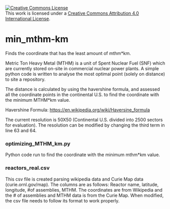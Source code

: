 <a rel="license" href="http://creativecommons.org/licenses/by/4.0/"><img alt="Creative Commons License" style="border-width:0" src="https://i.creativecommons.org/l/by/4.0/88x31.png" /></a><br />This work is licensed under a <a rel="license" href="http://creativecommons.org/licenses/by/4.0/">Creative Commons Attribution 4.0 International License</a>.

# min_mthm-km
Finds the coordinate that has the least amount of mthm*km.

Metric Ton Heavy Metal (MTHM) is a unit of Spent Nuclear Fuel (SNF)
which are currently stored on-site in commercial nuclear power plants.
A simple python code is written to analyse the most optimal point
(solely on distance) to site a repository.

The distance is calculated by using the havershine formula,
and assessed all the coordinate points in the continental U.S.
to find the coordinate with the minimum MTHM*km value.

Havershine Formula:
https://en.wikipedia.org/wiki/Haversine_formula

The current resolution is 50X50 (Continental U.S. divided into 2500 sectors
for evaluation). The resolution can be modified by changing the 
third term in line 63 and 64.

### optimizing_MTHM_km.py
Python code run to find the coordinate with the minimum mthm*km value.

### reactors_real.csv
This csv file is created parsing wikipedia data and Curie Map data
(curie.ornl.gov/map). The columns are as follows: Reactor name, latitude,
longitude, #of assemblies, MTHM. The coordinates are from Wikipedia
and the # of assemblies and MTHM data is from the Curie Map. 
When modified, the csv file needs to follow its format to work properly.


